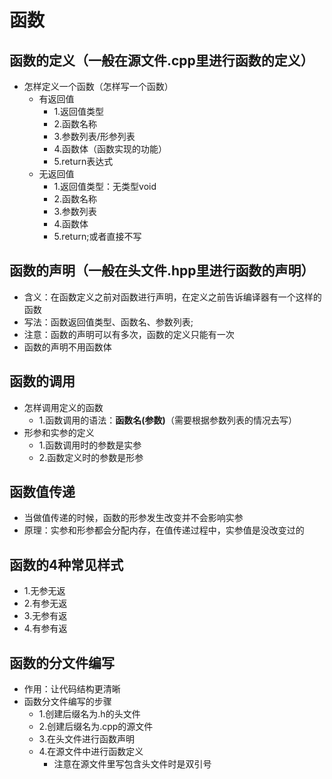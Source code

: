 # 函数
## 函数的定义（一般在源文件.cpp里进行函数的定义）
- 怎样定义一个函数（怎样写一个函数）
    - 有返回值
        - 1.返回值类型
        - 2.函数名称
        - 3.参数列表/形参列表
        - 4.函数体（函数实现的功能）
        - 5.return表达式
    - 无返回值
        - 1.返回值类型：无类型void
        - 2.函数名称
        - 3.参数列表
        - 4.函数体
        - 5.return;或者直接不写
## 函数的声明（一般在头文件.hpp里进行函数的声明）
- 含义：在函数定义之前对函数进行声明，在定义之前告诉编译器有一个这样的函数
- 写法：函数返回值类型、函数名、参数列表;
- 注意：函数的声明可以有多次，函数的定义只能有一次
- 函数的声明不用函数体
## 函数的调用
- 怎样调用定义的函数
    - 1.函数调用的语法：**函数名(参数)**（需要根据参数列表的情况去写）
- 形参和实参的定义
    - 1.函数调用时的参数是实参
    - 2.函数定义时的参数是形参
## 函数值传递
- 当做值传递的时候，函数的形参发生改变并不会影响实参
- 原理：实参和形参都会分配内存，在值传递过程中，实参值是没改变过的
## 函数的4种常见样式
- 1.无参无返
- 2.有参无返
- 3.无参有返
- 4.有参有返
## 函数的分文件编写
- 作用：让代码结构更清晰
- 函数分文件编写的步骤
    - 1.创建后缀名为.h的头文件
    - 2.创建后缀名为.cpp的源文件
    - 3.在头文件进行函数声明
    - 4.在源文件中进行函数定义
        - 注意在源文件里写包含头文件时是双引号